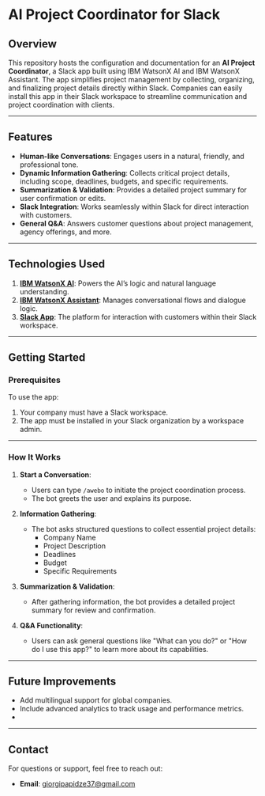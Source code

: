 
# AI Project Coordinator for Slack

## Overview
This repository hosts the configuration and documentation for an **AI Project Coordinator**, a Slack app built using IBM WatsonX AI and IBM WatsonX Assistant. The app simplifies project management by collecting, organizing, and finalizing project details directly within Slack. Companies can easily install this app in their Slack workspace to streamline communication and project coordination with clients.

---

## Features
- **Human-like Conversations**: Engages users in a natural, friendly, and professional tone.
- **Dynamic Information Gathering**: Collects critical project details, including scope, deadlines, budgets, and specific requirements.
- **Summarization & Validation**: Provides a detailed project summary for user confirmation or edits.
- **Slack Integration**: Works seamlessly within Slack for direct interaction with customers.
- **General Q&A**: Answers customer questions about project management, agency offerings, and more.

---

## Technologies Used
1. **[IBM WatsonX AI](https://www.ibm.com/watsonx)**: Powers the AI’s logic and natural language understanding.
2. **[IBM WatsonX Assistant](https://www.ibm.com/cloud/watson-assistant)**: Manages conversational flows and dialogue logic.
3. **[Slack App](https://api.slack.com/apps)**: The platform for interaction with customers within their Slack workspace.

---

## Getting Started

### Prerequisites
To use the app:
1. Your company must have a Slack workspace.
2. The app must be installed in your Slack organization by a workspace admin.

---

### How It Works
1. **Start a Conversation**:
   - Users can type `/awebo` to initiate the project coordination process.
   - The bot greets the user and explains its purpose.

2. **Information Gathering**:
   - The bot asks structured questions to collect essential project details:
     - Company Name
     - Project Description
     - Deadlines
     - Budget
     - Specific Requirements

3. **Summarization & Validation**:
   - After gathering information, the bot provides a detailed project summary for review and confirmation.

4. **Q&A Functionality**:
   - Users can ask general questions like "What can you do?" or "How do I use this app?" to learn more about its capabilities.

---

## Future Improvements
- Add multilingual support for global companies.
- Include advanced analytics to track usage and performance metrics.
- 

---


## Contact
For questions or support, feel free to reach out:
- **Email**: giorgipapidze37@gmail.com

